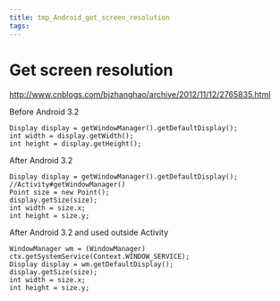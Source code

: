 ```yaml
---
title: tmp_Android_get_screen_resolution
tags:
---
```

Get screen resolution
===
http://www.cnblogs.com/bjzhanghao/archive/2012/11/12/2765835.html

Before Android 3.2
```
Display display = getWindowManager().getDefaultDisplay(); 
int width = display.getWidth(); 
int height = display.getHeight();
```

After Android 3.2
```
Display display = getWindowManager().getDefaultDisplay(); //Activity#getWindowManager()
Point size = new Point();
display.getSize(size);
int width = size.x;
int height = size.y;
```

After Android 3.2 and used outside Activity
```
WindowManager wm = (WindowManager) ctx.getSystemService(Context.WINDOW_SERVICE);
Display display = wm.getDefaultDisplay();
display.getSize(size);
int width = size.x;
int height = size.y;
```
